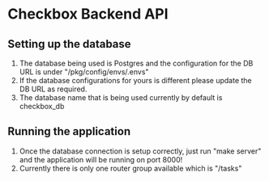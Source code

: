 # Checkbox Backend API

## Setting up the database

1. The database being used is Postgres and the configuration for the DB URL is under "/pkg/config/envs/.envs"
2. If the database configurations for yours is different please update the DB URL as required.
3. The database name that is being used currently by default is checkbox_db

## Running the application

1. Once the database connection is setup correctly, just run "make server" and the application will be running on port 8000!
2. Currently there is only one router group available which is "/tasks"
